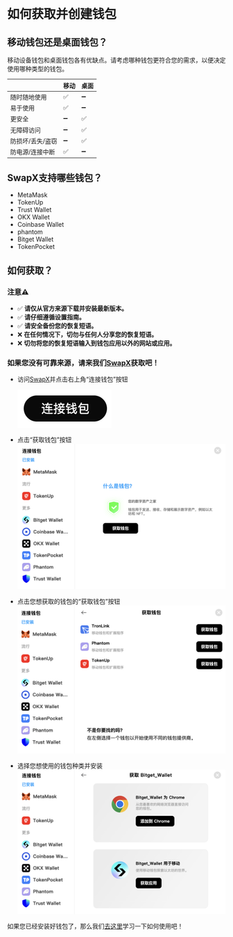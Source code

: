 # 如何获取并创建钱包

## 移动钱包还是桌面钱包？

移动设备钱包和桌面钱包各有优缺点。请考虑哪种钱包更符合您的需求，以便决定使用哪种类型的钱包。

| | 移动 | 桌面 |
| --------------------------------- | ------ | ------- |
| 随时随地使用 | ✅ | ➖ |
| 易于使用 | ✅ | ➖ |
| 更安全 | ➖ | ✅ |
| 无障碍访问 | ➖ | ✅ |
| 防损坏/丢失/盗窃 | ➖ | ✅ |
| 防电源/连接中断 | ✅ | ➖ |



## SwapX支持哪些钱包？

* MetaMask 
* TokenUp  
* Trust Wallet  
* OKX Wallet
* Coinbase Wallet
* phantom
* Bitget Wallet
* TokenPocket

## 如何获取？


### 注意⚠️
  * ✅ **请仅从官方来源下载并安装最新版本。**
  * ✅ **请仔细遵循设置指南。**
  * ✅ **请安全备份您的恢复短语。**
  * ❌ **在任何情况下，切勿与任何人分享您的恢复短语。**
  * ❌ **切勿将您的恢复短语输入到钱包应用以外的网站或应用。**
 
### 如果您没有可靠来源，请来我们[SwapX](https://swapx.exchange/)获取吧！

* 访问[SwapX](https://swapx.exchange/)并点击右上角“连接钱包”按钮

  ![alt text](image.png)
* 点击“获取钱包”按钮
  ![alt text](image-1.png)
* 点击您想获取的钱包的“获取钱包”按钮
  ![alt text](image-2.png)
* 选择您想使用的钱包种类并安装
  ![alt text](image-3.png)

如果您已经安装好钱包了，那么我们[去这里](../wallet_guide(XOC)/connect_wallet.md)学习一下如何使用吧！

